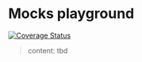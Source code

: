 # Mocks playground

[![Coverage Status](https://coveralls.io/repos/github/mszostok/mocks-playground/badge.svg)](https://coveralls.io/github/mszostok/mocks-playground)

> content: tbd